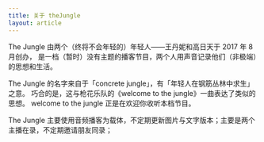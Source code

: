 ```yaml
---
title: 关于 theJungle
layout: article
---
```

The Jungle 由两个（终将不会年轻的）年轻人——王丹妮和高日天于 2017 年 8 月创办，
是一档（暂时）没有主题的播客节目，两个人用声音记录他们（非极端）的思想和生活。

The Jungle 的名字来自于「concrete jungle」，有「年轻人在钢筋丛林中求生」之意。
巧合的是，这与枪花乐队的《welcome to the jungle》一曲表达了类似的思想。
welcome to the jungle 正是在欢迎你收听本档节目。

The Jungle 主要使用音频播客为载体，不定期更新图片与文字版本；主要是两个主播在录，不定期邀请朋友同录；


